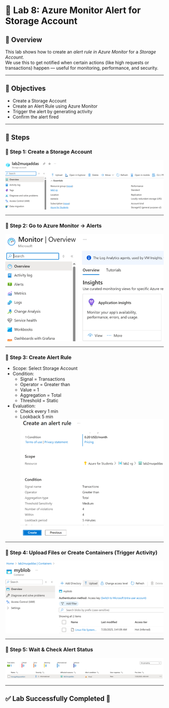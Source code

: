 # 🔔 Lab 8: Azure Monitor Alert for Storage Account

## 🧾 Overview
This lab shows how to create an *alert rule in Azure Monitor* for a *Storage Account*.  
We use this to get notified when certain actions (like high requests or transactions) happen — useful for monitoring, performance, and security.

---

## 🎯 Objectives
- Create a Storage Account
- Create an Alert Rule using Azure Monitor
- Trigger the alert by generating activity
- Confirm the alert fired

---

## 🔧 Steps

### 📌 Step 1: Create a Storage Account  
![1](1_create_storage_account.png)

---

### 📌 Step 2: Go to Azure Monitor → Alerts  
![2](2_open_monitor.png)

---

### 📌 Step 3: Create Alert Rule  
- Scope: Select Storage Account  
- Condition:  
  - Signal = Transactions  
  - Operator = Greater than  
  - Value = 1  
  - Aggregation = Total  
  - Threshold = Static  
- Evaluation:  
  - Check every 1 min  
  - Lookback 5 min  
![3](3_create_alert_rule.png)

---

### 📌 Step 4: Upload Files or Create Containers (Trigger Activity)  
![4](4_storage_activity.png)

---

### 📌 Step 5: Wait & Check Alert Status  
![5](5_alert_triggered.png)

---

## ✅ Lab Successfully Completed 🎉

